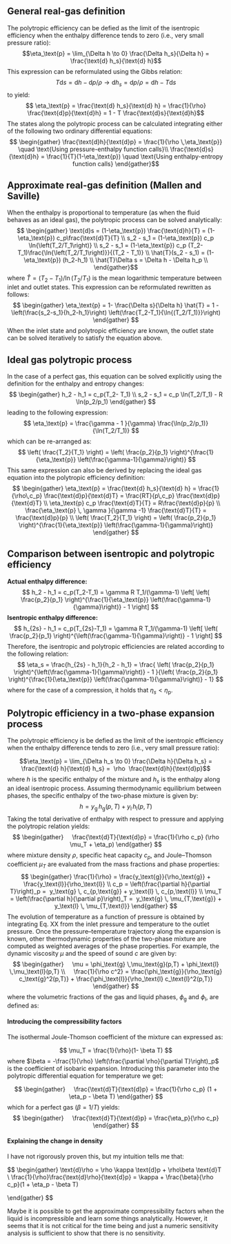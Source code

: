 ## General real-gas definition
The polytropic efficiency can be defied as the limit of the isentropic efficiency when the enthalpy difference tends to zero (i.e., very small pressure ratio):
$$\eta_\text{p} = \lim_{\Delta h \to 0} \frac{\Delta h_s}{\Delta h} = \frac{\text{d} h_s}{\text{d} h}$$
This expression can be reformulated using the Gibbs relation:
$$T\text{d}s = \text{d}h - \text{d}p/\rho \to \text{d}h_s =  \text{d}p/\rho = \text{d}h- T\text{d}s$$
to yield:
$$ \eta_\text{p} =  \frac{\text{d} h_s}{\text{d} h} = \frac{1}{\rho} \frac{\text{d}p}{\text{d}h} = 1 - T \frac{\text{d}s}{\text{d}h}$$
The states along the polytropic process can be calculated integrating either of the following two ordinary differential equations:
$$ \begin{gather}
\frac{\text{d}h}{\text{d}p} = \frac{1}{\rho \,\eta_\text{p}} \quad \text{Using pressure-enthalpy function calls}\\
\frac{\text{d}s}{\text{d}h} = \frac{1}{T}(1-\eta_\text{p})  \quad \text{Using enthalpy-entropy function calls} 
\end{gather}$$


## Approximate real-gas definition (Mallen and Saville)

When the enthalpy is proportional to temperature (as when the fluid behaves as an ideal gas), the polytropic process can be solved analytically:
$$ \begin{gather}
\text{d}s = (1-\eta_\text{p}) \frac{\text{d}h}{T} = (1-\eta_\text{p}) c_p\frac{\text{d}T}{T} \\
s_2 - s_1 = (1-\eta_\text{p}) c_p \ln{\left(T_2/T_1\right)} \\
s_2 - s_1 = (1-\eta_\text{p}) c_p (T_2-T_1)\frac{\ln{\left(T_2/T_1\right)}}{(T_2 - T_1)} \\
\hat{T}(s_2 - s_1) = (1-\eta_\text{p}) (h_2-h_1) \\
\hat{T}\Delta s = \Delta h - \Delta h_p \\
\end{gather}$$
where $\hat{T} = (T_2-T_1)/\ln{(T_2/T_1)}$ is the mean logarithmic temperature between inlet and outlet states. This expression can be reformulated rewritten as follows:
$$
\begin{gather}
\eta_\text{p} = 1- \frac{\Delta s}{\Delta h} \hat{T} = 1 - \left(\frac{s_2-s_1}{h_2-h_1}\right)  \left(\frac{T_2-T_1}{\ln{(T_2/T_1)}}\right)
\end{gather}
$$
When the inlet state and polytropic efficiency are known, the outlet state can be solved iteratively to satisfy the equation above. 

## Ideal gas polytropic process
In the case of a perfect gas, this equation can be solved explicitly using the definition for the enthalpy and entropy changes:
$$
\begin{gather}
h_2 - h_1 = c_p(T_2- T_1) \\
s_2 - s_1 = c_p \ln(T_2/T_1) - R \ln(p_2/p_1)
\end{gather}
$$
leading to the following expression:
$$
\eta_\text{p} = \frac{\gamma - 1 }{\gamma} \frac{\ln(p_2/p_1)}{\ln(T_2/T_1)}
$$
which can be re-arranged as:
$$
\left( \frac{T_2}{T_1} \right) = \left( \frac{p_2}{p_1} \right)^{\frac{1}{\eta_\text{p}} \left(\frac{\gamma-1}{\gamma}\right)}
$$
This same expression can also be derived by replacing the ideal gas equation into the polytropic efficiency definition:
$$
\begin{gather}
\eta_\text{p} =  \frac{\text{d} h_s}{\text{d} h} = \frac{1}{\rho\,c_p} \frac{\text{d}p}{\text{d}T} = \frac{RT}{p\,c_p} \frac{\text{d}p}{\text{d}T} \\
\eta_\text{p} c_p \frac{\text{d}T}{T} = R\frac{\text{d}p}{p} \\
\frac{\eta_\text{p} \, \gamma }{\gamma -1} \frac{\text{d}T}{T} = \frac{\text{d}p}{p} \\  
\left( \frac{T_2}{T_1} \right) = \left( \frac{p_2}{p_1} \right)^{\frac{1}{\eta_\text{p}} \left(\frac{\gamma-1}{\gamma}\right)}
\end{gather}
$$


## Comparison between isentropic and polytropic efficiency

**Actual enthalpy difference:**
$$
h_2 - h_1 = c_p(T_2-T_1) = \gamma R T_1/(\gamma-1) \left[ \left( \frac{p_2}{p_1} \right)^{\frac{1}{\eta_\text{p}} \left(\frac{\gamma-1}{\gamma}\right)} - 1 \right]
$$
**Isentropic enthalpy difference:**
$$
h_{2s} - h_1 = c_p(T_{2s}-T_1) = \gamma R T_1/(\gamma-1) \left[ \left( \frac{p_2}{p_1} \right)^{\left(\frac{\gamma-1}{\gamma}\right)} - 1 \right]
$$
Therefore, the isentropic and polytropic efficiencies are related according to the following relation:
$$
\eta_s = \frac{h_{2s} - h_1}{h_2 - h_1} = \frac{  \left( \frac{p_2}{p_1} \right)^{\left(\frac{\gamma-1}{\gamma}\right)} - 1 }{\left( \frac{p_2}{p_1} \right)^{\frac{1}{\eta_\text{p}} \left(\frac{\gamma-1}{\gamma}\right)} - 1}
$$
where for the case of a compression, it holds that $\eta_s < \eta_{\text{p}}$.



## Polytropic efficiency in a two-phase expansion process


The polytropic efficiency is be defied as the limit of the isentropic efficiency when the enthalpy difference tends to zero (i.e., very small pressure ratio):


$$\eta_\text{p} = \lim_{\Delta h_s \to 0} \frac{\Delta h}{\Delta h_s} = \frac{\text{d} h}{\text{d} h_s} =  \rho  \frac{\text{d}h}{\text{d}p}$$
where $h$ is the specific enthalpy of the mixture and $h_s$ is the enthalpy along an ideal isentropic process. Assuming thermodynamic equilibrium between phases, the specific enthalpy of the two-phase mixture is given by:
$$
h = y_\text{g} \,h_\text{g}(p, \, T) + y_\text{l}\, h_\text{l}(p, \, T)
$$
Taking the total derivative of enthalpy with respect to pressure and applying the polytropic relation yields:
$$
\begin{gather}
    \frac{\text{d}T}{\text{d}p} = \frac{1}{\rho c_p} (\rho \mu_T + \eta_p)
\end{gather}
$$
where mixture density $\rho$, specific heat capacity $c_p$, and Joule–Thomson coefficient $\mu_T$ are evaluated from the mass fractions and phase properties:
$$
\begin{gather}
\frac{1}{\rho} = \frac{y_\text{g}}{\rho_\text{g}} +  \frac{y_\text{l}}{\rho_\text{l}} \\
c_p = \left(\frac{\partial h}{\partial T}\right)_p =  y_\text{g} \, c_{p,\text{g}} + y_\text{l} \, c_{p,\text{l}} \\
\mu_T = \left(\frac{\partial h}{\partial p}\right)_T =  y_\text{g} \, \mu_{T,\text{g}} + y_\text{l} \, \mu_{T,\text{l}}
\end{gather}
$$
The evolution of temperature as a function of pressure is obtained by integrating Eq. XX from the inlet pressure and temperature to the outlet pressure. Once the pressure–temperature trajectory along the expansion is known, other thermodynamic properties of the two-phase mixture are computed as weighted averages of the phase properties. For example, the dynamic viscosity $\mu$ and the speed of sound $c$ are given by:
$$
\begin{gather}
    \mu = \phi_\text{g} \,\mu_\text{g}(p,T) + \phi_\text{l} \,\mu_\text{l}(p,T) \\
    \frac{1}{\rho c^2} = \frac{\phi_\text{g}}{\rho_\text{g} c_\text{g}^2(p,T)} + \frac{\phi_\text{l}}{\rho_\text{l} c_\text{l}^2(p,T)}
\end{gather}
$$
where the volumetric fractions of the gas and liquid phases, $\phi_\text{g}$ and $\phi_\text{l}$, are defined as:

#### Introducing the compressibility factors

The isothermal Joule-Thomson coefficient of the mixture can expressed as:

$$  
\mu_T = \frac{1}{\rho}(1- \beta T)
$$
where $\beta = -\frac{1}{\rho} \left(\frac{\partial \rho}{\partial T}\right)_p$ is the coefficient of isobaric expansion. Introducing this parameter into the polytropic differential equation for temperature we get:

$$
\begin{gather}
    \frac{\text{d}T}{\text{d}p} = \frac{1}{\rho c_p} (1 + \eta_p - \beta T)
\end{gather}
$$
which for a perfect gas ($\beta=1/T$) yields:
$$
\begin{gather}
    \frac{\text{d}T}{\text{d}p} = \frac{\eta_p}{\rho c_p} 
\end{gather}
$$

#### Explaining the change in density

I have not rigorously proven this, but my intuition tells me that:

$$
\begin{gather}
    \text{d}\rho = \rho \kappa \text{d}p + \rho\beta \text{d}T    \\
    \frac{1}{\rho}\frac{\text{d}\rho}{\text{d}p} = \kappa + \frac{\beta}{\rho c_p}(1 + \eta_p - \beta T)
    
\end{gather}
$$

Maybe it is possible to get the approximate compressibility factors when the liquid is incompressible and learn some things analytically. However, it seems that it is not critical for the time being and just a numeric sensitivity analysis is sufficient to show that there is no sensitivity.